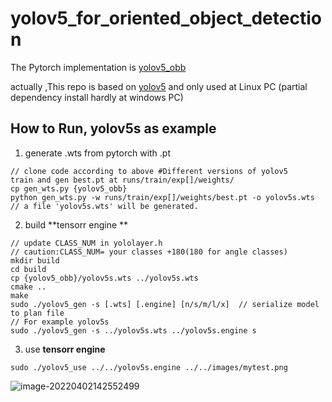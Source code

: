 # yolov5_for_oriented_object_detection

The Pytorch implementation is [yolov5_obb](https://github.com/hukaixuan19970627/yolov5_obb )

actually ,This repo is based on [yolov5](https://github.com/ultralytics/yolov5/tree/v6.0/)  and only used at Linux PC (partial dependency install hardly at windows PC)

## How to Run, yolov5s as example

1. generate .wts from pytorch with .pt

```
// clone code according to above #Different versions of yolov5
train and gen best.pt at runs/train/exp[]/weights/
cp gen_wts.py {yolov5_obb}
python gen_wts.py -w runs/train/exp[]/weights/best.pt -o yolov5s.wts
// a file 'yolov5s.wts' will be generated.
```

2. build **tensorr engine **

```
// update CLASS_NUM in yololayer.h 
// caution:CLASS_NUM= your classes +180(180 for angle classes)
mkdir build
cd build
cp {yolov5_obb}/yolov5s.wts ../yolov5s.wts
cmake ..
make
sudo ./yolov5_gen -s [.wts] [.engine] [n/s/m/l/x]  // serialize model to plan file
// For example yolov5s
sudo ./yolov5_gen -s ../yolov5s.wts ../yolov5s.engine s
```

3. use **tensorr engine**


```
sudo ./yolov5_use ../../yolov5s.engine ../../images/mytest.png
```

![image-20220402142552499](C:\Users\Administrator\AppData\Roaming\Typora\typora-user-images\image-20220402142552499.png)



